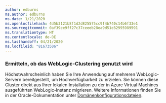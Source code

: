 ```yaml
---
author: edburns
ms.author: edburns
ms.date: 1/21/2020
ms.openlocfilehash: 4d5b3121b8f1d2d825575cc9f4b740c14b6f33e1
ms.sourcegitcommit: 0af39ee9ff27c37ceeeb28ea9d51e32995989591
ms.translationtype: HT
ms.contentlocale: de-DE
ms.lasthandoff: 04/21/2020
ms.locfileid: "81673506"
---
```

### <a name="determine-whether-weblogic-clustering-is-used"></a>Ermitteln, ob das WebLogic-Clustering genutzt wird

Höchstwahrscheinlich haben Sie Ihre Anwendung auf mehreren WebLogic-Servern bereitgestellt, um Hochverfügbarkeit zu erzielen. Sie können diese Cluster direkt aus Ihrer lokalen Installation zu der in Azure Virtual Machines ausgeführten WebLogic-Instanz migrieren. Weitere Informationen finden Sie in der Oracle-Dokumentation unter [Domänenkonfigurationsdateien](https://docs.oracle.com/middleware/12213/wls/DOMCF/config_files.htm#DOMCF127).
